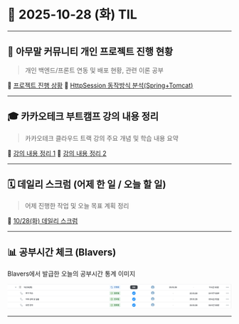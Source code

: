  # 📘 2025-10-28 (화) TIL

---

## 🧩 아무말 커뮤니티 개인 프로젝트 진행 현황
> 개인 백엔드/프론트 연동 및 배포 현황, 관련 이론 공부

🔗 [프로젝트 진행 상황](https://www.notion.so/10-28-29a3d83e73a880b7a07fc051a311c0a7?source=copy_link)
🔗 [HttpSession 동작방식 분석(Spring+Tomcat)](https://www.notion.so/HttpSession-Spring-Tomcat-29a3d83e73a880bfb753fa29f5d2d8a1?source=copy_link)


---

## 🎓 카카오테크 부트캠프 강의 내용 정리
> 카카오테크 클라우드 트랙 강의 주요 개념 및 학습 내용 요약

🔗 [강의 내용 정리 1](https://www.notion.so/10-28-1-29a3d83e73a880f58056d49425e25968?source=copy_link)
🔗 [강의 내용 정리 2](https://www.notion.so/10-28-2-29a3d83e73a88035aeaef1e0006205da?source=copy_link)

---

## 🗓️ 데일리 스크럼 (어제 한 일 / 오늘 할 일)
> 어제 진행한 작업 및 오늘 목표 계획 정리

🔗 [10/28(화) 데일리 스크럼](https://www.notion.so/10-28-29a3d83e73a88023b9dfebf8a6c15319?source=copy_link)

---
## 📊 공부시간 체크 (Blavers)
Blavers에서 발급한 오늘의 공부시간 통계 이미지

![10/28(화) Blavers 공부시간 통계](https://raw.githubusercontent.com/100-hours-a-week/3-haaland-TIL/main/2025/10-October/images/%E1%84%89%E1%85%B3%E1%84%8F%E1%85%B3%E1%84%85%E1%85%B5%E1%86%AB%E1%84%89%E1%85%A3%E1%86%BA%202025-10-31%20%E1%84%8B%E1%85%A9%E1%84%8C%E1%85%A5%E1%86%AB%209.44.51.png
)

---
